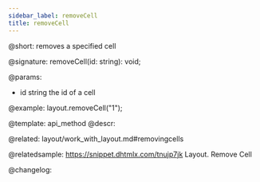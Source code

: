 ```yaml
---
sidebar_label: removeCell
title: removeCell
---          
```


@short: removes a specified cell

@signature: removeCell(id: string): void;

@params:
- id 	string 	the id of a cell

@example:
layout.removeCell("1");


@template: api_method
@descr:


@related: layout/work_with_layout.md#removingcells

@relatedsample: https://snippet.dhtmlx.com/tnujp7jk	Layout. Remove Cell

@changelog:


